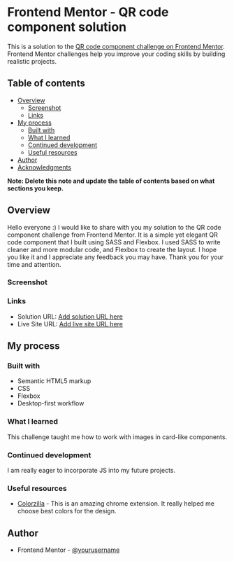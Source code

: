# Frontend Mentor - QR code component solution

This is a solution to the [QR code component challenge on Frontend Mentor](https://www.frontendmentor.io/challenges/qr-code-component-iux_sIO_H). Frontend Mentor challenges help you improve your coding skills by building realistic projects. 

## Table of contents

- [Overview](#overview)
  - [Screenshot](#screenshot)
  - [Links](#links)
- [My process](#my-process)
  - [Built with](#built-with)
  - [What I learned](#what-i-learned)
  - [Continued development](#continued-development)
  - [Useful resources](#useful-resources)
- [Author](#author)
- [Acknowledgments](#acknowledgments)

**Note: Delete this note and update the table of contents based on what sections you keep.**

## Overview

Hello everyone :)  I would like to share with you my solution to the QR code component challenge from Frontend Mentor. It is a simple yet elegant QR code component that I built using SASS and Flexbox. I used SASS to write cleaner and more modular code, and Flexbox to create the layout. I hope you like it and I appreciate any feedback you may have. Thank you for your time and attention.

### Screenshot




### Links

- Solution URL: [Add solution URL here](https://your-solution-url.com)
- Live Site URL: [Add live site URL here](https://your-live-site-url.com)

## My process

### Built with

- Semantic HTML5 markup
- CSS 
- Flexbox
- Desktop-first workflow




### What I learned

This challenge taught me how to work with images in card-like components.




### Continued development

I am really eager to incorporate JS into my future projects.

### Useful resources

- [Colorzilla](https://chromewebstore.google.com/detail/colorzilla/bhlhnicpbhignbdhedgjhgdocnmhomnp) - This is an amazing chrome extension. It really helped me choose best colors for the design.




## Author


- Frontend Mentor - [@yourusername](https://www.frontendmentor.io/profile/HosseinHeydarpour)


